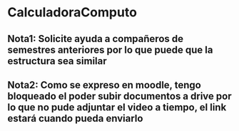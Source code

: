 # CalculadoraComputo

## Nota1: Solicite ayuda a compañeros de semestres anteriores por lo que puede que la estructura sea similar

## Nota2: Como se expreso en moodle, tengo bloqueado el poder subir documentos a drive por lo que no pude adjuntar el video a tiempo, el link estará cuando pueda enviarlo
